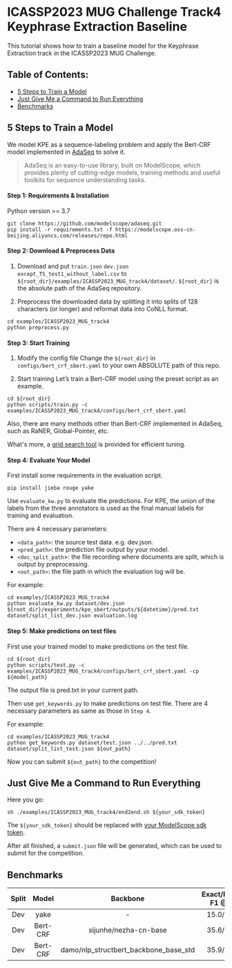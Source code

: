 # ICASSP2023 MUG Challenge Track4 Keyphrase Extraction Baseline

This tutorial shows how to train a baseline model for the Keyphrase Extraction track in the ICASSP2023 MUG Challenge.

## Table of Contents:
- [5 Steps to Train a Model](#5-steps-to-train-a-model)
- [Just Give Me a Command to Run Everything](#just-give-me-a-command-to-run-everything)
- [Benchmarks](#benchmarks)


## 5 Steps to Train a Model

We model KPE as a sequence-labeling problem and apply the Bert-CRF model implemented in [AdaSeq](https://github.com/modelscope/adaseq) to solve it.

> AdaSeq is an easy-to-use library, built on ModelScope, which provides plenty of cutting-edge models, training methods and useful toolkits for sequence understanding tasks.

#### Step 1: Requirements & Installation
Python version >= 3.7
```
git clone https://github.com/modelscope/adaseq.git
pip install -r requirements.txt -f https://modelscope.oss-cn-beijing.aliyuncs.com/releases/repo.html
```

#### Step 2: Download & Preprocess Data
1. Download and put `train.json` `dev.json` `except_TS_test1_without_label.csv` to `${root_dir}/examples/ICASSP2023_MUG_track4/dataset/`. `${root_dir}` is the absolute path of the AdaSeq repository.

2. Preprocess the downloaded data by splitting it into splits of 128 characters (or longer) and reformat data into CoNLL format.
```
cd examples/ICASSP2023_MUG_track4
python preprocess.py
```

#### Step 3: Start Training
1. Modify the config file
Change the `${root_dir}` in `configs/bert_crf_sbert.yaml` to your own ABSOLUTE path of this repo.

2. Start training
Let’s train a Bert-CRF model using the preset script as an example.
```
cd ${root_dir}
python scripts/train.py -c examples/ICASSP2023_MUG_track4/configs/bert_crf_sbert.yaml
```

Also, there are many methods other than Bert-CRF implemented in AdaSeq, such as RaNER, Global-Pointer, etc.

What's more, a [grid search tool](../../docs/tutorials/hyperparameter_optimization.md) is provided for efficient tuning.

#### Step 4: Evaluate Your Model
First install some requirements in the evaluation script.
```
pip install jieba rouge yake
```

Use `evaluate_kw.py` to evaluate the predictions. For KPE, the union of the labels from the three annotators is used as the final manual labels for training and evaluation.

There are 4 necessary parameters:
- `<data_path>`: the source test data. e.g. dev.json.
- `<pred_path>`: the prediction file output by your model.
- `<doc_split_path`>:  the file recording where documents are split, which is output by preprocessing.
- `<out_path>`: the file path in which the evaluation log will be.

For example:

```shell
cd examples/ICASSP2023_MUG_track4
python evaluate_kw.py dataset/dev.json ${root_dir}/experiments/kpe_sbert/outputs/${datetime}/pred.txt dataset/split_list_dev.json evaluation.log
```

#### Step 5: Make predictions on test files
First use your trained model to make predictions on the test file.

```shell
cd ${root_dir}
python scripts/test.py -c examples/ICASSP2023_MUG_track4/configs/bert_crf_sbert.yaml -cp ${model_path}
```
The output file is pred.txt in your current path.

Then use `get_keywords.py` to make predictions on test file. There are 4 necessary parameters as same as those in `Step 4`.

For example:

```shell
cd examples/ICASSP2023_MUG_track4
python get_keywords.py dataset/test.json ../../pred.txt dataset/split_list_test.json ${out_path}
```

Now you can submit `${out_path}` to the competition!

## Just Give Me a Command to Run Everything
Here you go:
```commandline
sh ./examples/ICASSP2023_MUG_track4/end2end.sh ${your_sdk_token}
```

The `${your_sdk_token}` should be replaced with [your ModelScope sdk token](https://modelscope.cn/my/myaccesstoken).

After all finished, a `submit.json` file will be generated, which can be used to submit for the competition.

## Benchmarks

| Split |  Model   |               Backbone                | Exact/Partial F1 @10 | Exact/Partial F1 @15 | Exact/Partial F1 @20 |                                                           Checkpoint                                                            |
|:-----:|:--------:|:-------------------------------------:|:--------------------:|:--------------------:|:--------------------:|:-------------------------------------------------------------------------------------------------------------------------------:|
|  Dev  |   yake   |                   -                   |      15.0/24.3       |      19.8/30.4       |      20.4/32.1       |                                                                -                                                                |
|  Dev  | Bert-CRF |         sijunhe/nezha-cn-base         |      35.6/43.2       |      38.1/49.5       |      37.2/48.1       |                                                                -                                                                |
|  Dev  | Bert-CRF | damo/nlp_structbert_backbone_base_std |      35.9/47.7       |      40.1/52.2       |      39.4/51.1       | [ModelScope](https://modelscope.cn/models/damo/nlp_structbert_keyphrase-extraction_base-icassp2023-mug-track4-baseline/summary) |